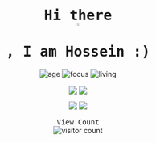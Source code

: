 <div align="center" >
<samp><h1> Hi there <img data-target="animated-image.replacedImage" alt="wave.gif" width="1%" height="1%" class="AnimatedImagePlayer-animatedImage" src="https://raw.githubusercontent.com/MartinHeinz/MartinHeinz/master/wave.gif" style="display: block; opacity: 1;">, I am Hossein :) </h1></samp>


<!-- ************************************************************ -->

<!--
<a href="https://github.com/imhshahdi/github-readme-stats">
  <img align="center" src="https://github-readme-stats.anuraghazra1.vercel.app/api?username=imhshahdi&show_icons=true&include_all_commits=true&theme=dark" alt="Hossein's github stats" />
</a>
<a href="https://github.com/imhshahdi/github-readme-stats">
  <img align="center" src="https://github-readme-stats.anuraghazra1.vercel.app/api/top-langs/?username=imhshahdi&layout=compact&theme=dark" />
</a>
-->

<!-- ************************************************************ -->


![age](https://img.shields.io/badge/age-22-blue)
![focus](https://img.shields.io/badge/focus-BlockchainDeveloper-brightgreen)
![living](https://img.shields.io/badge/living-iran-3c9)

<a href="https://github.com/imhshahdi">
<img align="center" src="https://github-readme-stats.vercel.app/api?username=imhshahdi&show_icons=true&count_private=true&include_all_commits=true&theme=nord" /></a>
<a href="https://github.com/imhshahdi">
<img align="center" src="https://github-readme-stats.vercel.app/api/top-langs/?username=imhshahdi&theme=nord" />
</a>
  
[<img src="https://img.icons8.com/color/48/000000/linkedin.png"/>](https://linkedin.com/in/imhshahdi)
[<img src="https://img.icons8.com/fluent/48/000000/telegram-app.png"/>](https://t.me/Imhshahdi)
  
<samp>View Count</samp>
<br />
<img src="https://profile-counter.glitch.me/{imhshahdi}/count.svg" alt="visitor count" />
  </div>


<!-- ************************************************************ -->


<!--
**imhshahdi/imhshahdi** is a ✨ _special_ ✨ repository because its `README.md` (this file) appears on your GitHub profile.

Here are some ideas to get you started:

- 🔭 I’m currently working on ...
- 🌱 I’m currently learning ...
- 👯 I’m looking to collaborate on ...
- 🤔 I’m looking for help with ...
- 💬 Ask me about ...
- 📫 How to reach me: ...
- 😄 Pronouns: ...
- ⚡ Fun fact: ...
-->
